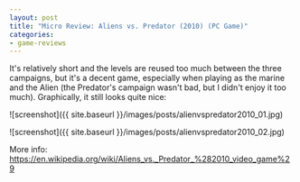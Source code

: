 ```yaml
---
layout: post
title: "Micro Review: Aliens vs. Predator (2010) (PC Game)"
categories:
- game-reviews
---
```


It's relatively short and the levels are reused too much between the three campaigns, but it's a decent game, especially when playing as the marine and the Alien (the Predator's campaign wasn't bad, but I didn't enjoy it too much). Graphically, it still looks quite nice:


![screenshot]({{ site.baseurl }}/images/posts/alienvspredator2010_01.jpg)

![screenshot]({{ site.baseurl }}/images/posts/alienvspredator2010_02.jpg)


<p>More info: <a href="https://en.wikipedia.org/wiki/Aliens_vs._Predator_%282010_video_game%29">https://en.wikipedia.org/wiki/Aliens_vs._Predator_%282010_video_game%29</a><p>
